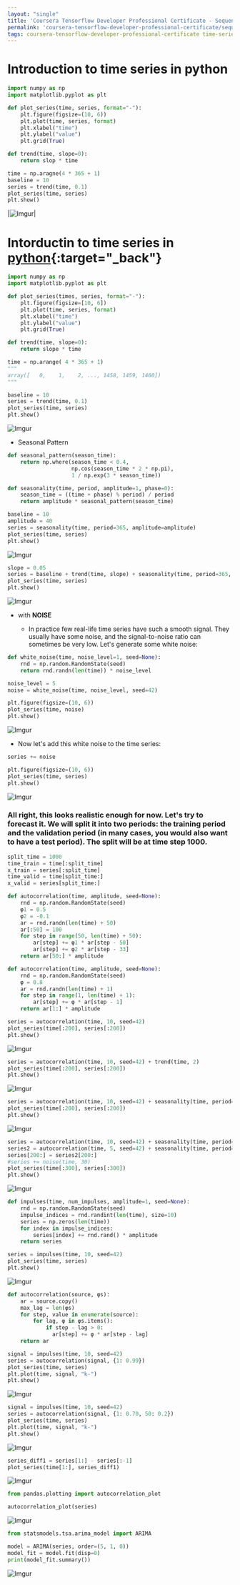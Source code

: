 ```yaml
---
layout: "single"
title: 'Coursera Tensorflow Developer Professional Certificate - Sequences, Time Series and Prediction week01-02'
permalink: 'coursera-tensorflow-developer-professional-certificate/sequences-time-series-and-prediction/week01-02'
tags: coursera-tensorflow-developer-professional-certificate time-series sequences
---
```



# Introduction to time series in python

~~~python
import numpy as np
import matplotlib.pyplot as plt
~~~

~~~python
def plot_series(time, series, format="-"):
    plt.figure(figsize=(10, 6))
    plt.plot(time, series, format)
    plt.xlabel("time")
    plt.ylabel("value")
    plt.grid(True)
~~~

~~~python
def trend(time, slope=0):
    return slop * time
~~~

~~~python
time = np.aragne(4 * 365 + 1)
baseline = 10
series = trend(time, 0.1)
plot_series(time, series)
plt.show()
~~~

|![Imgur](https://i.imgur.com/UsdQ6nj.png)|


# Intorductin to time series in [python](https://colab.research.google.com/github/lmoroney/dlaicourse/blob/master/TensorFlow%20In%20Practice/Course%204%20-%20S%2BP/S%2BP_Week_1_Lesson_2.ipynb){:target="_back"}

~~~py
import numpy as np
import matplotlib.pyplot as plt
~~~

~~~py
def plot_series(times, series, format="-"):
    plt.figure(figsize=[10, 6])
    plt.plot(time, series, format)
    plt.xlabel("time")
    plt.ylabel("value")
    plt.grid(True)
~~~

~~~py
def trend(time, slope=0):
    return slope * time
~~~

~~~py
time = np.arange( 4 * 365 + 1)
"""
array([   0,    1,    2, ..., 1458, 1459, 1460])
"""
~~~

~~~py
baseline = 10
series = trend(time, 0.1)
plot_series(time, series)
plt.show()
~~~

![Imgur](https://i.imgur.com/PnVx7Zb.png)

- Seasonal Pattern

~~~py
def seasonal_pattern(season_time):
    return np.where(season_time < 0.4,
                    np.cos(season_time * 2 * np.pi),
                    1 / np.exp(3 * season_time))
~~~

~~~py
def seasonality(time, period, amplitude=1, phase=0):
    season_time = ((time + phase) % period) / period
    return amplitude * seasonal_pattern(season_time)
~~~

~~~py
baseline = 10
amplitude = 40
series = seasonality(time, period=365, amplitude=amplitude)
plot_series(time, series)
plt.show()
~~~

![Imgur](https://i.imgur.com/SVLRcmW.png)

~~~py
slope = 0.05
series = baseline + trend(time, slope) + seasonality(time, period=365, amplitude=amplitude)
plot_series(time, series)
plt.show()
~~~

![Imgur](https://i.imgur.com/xnaqp32.png)

- with **NOISE**

   - In practice few real-life time series have such a smooth signal. They usually have some noise, and the signal-to-noise ratio can sometimes be very low. Let's generate some white noise:

~~~py
def white_noise(time, noise_level=1, seed=None):
    rnd = np.random.RandomState(seed)
    return rnd.randn(len(time)) * noise_level
~~~

~~~py
noise_level = 5
noise = white_noise(time, noise_level, seed=42)

plt.figure(figsize=(10, 6))
plot_series(time, noise)
plt.show()
~~~

![Imgur](https://i.imgur.com/KU4FaYw.png)

- Now let's add this white noise to the time series:

~~~py
series += noise

plt.figure(figsize=(10, 6))
plot_series(time, series)
plt.show()
~~~

![Imgur](https://i.imgur.com/d8qURol.png)


### All right, this looks realistic enough for now. Let's try to forecast it. We will split it into two periods: the training period and the validation period (in many cases, you would also want to have a test period). The split will be at time step 1000.

~~~py
split_time = 1000
time_train = time[:split_time]
x_train = series[:split_time]
time_valid = time[split_time:]
x_valid = series[split_time:]
~~~

~~~py
def autocorrelation(time, amplitude, seed=None):
    rnd = np.random.RandomState(seed)
    φ1 = 0.5
    φ2 = -0.1
    ar = rnd.randn(len(time) + 50)
    ar[:50] = 100
    for step in range(50, len(time) + 50):
        ar[step] += φ1 * ar[step - 50]
        ar[step] += φ2 * ar[step - 33]
    return ar[50:] * amplitude
~~~

~~~py
def autocorrelation(time, amplitude, seed=None):
    rnd = np.random.RandomState(seed)
    φ = 0.8
    ar = rnd.randn(len(time) + 1)
    for step in range(1, len(time) + 1):
        ar[step] += φ * ar[step - 1]
    return ar[1:] * amplitude
~~~

~~~py
series = autocorrelation(time, 10, seed=42)
plot_series(time[:200], series[:200])
plt.show()
~~~

![Imgur](https://i.imgur.com/2ASO9Kc.png)

~~~py
series = autocorrelation(time, 10, seed=42) + trend(time, 2)
plot_series(time[:200], series[:200])
plt.show()
~~~

![Imgur](https://i.imgur.com/VqStT78.png)


~~~py
series = autocorrelation(time, 10, seed=42) + seasonality(time, period=50, amplitude=150) + trend(time, 2)
plot_series(time[:200], series[:200])
plt.show()
~~~

![Imgur](https://i.imgur.com/NDeANcs.png)

~~~py
series = autocorrelation(time, 10, seed=42) + seasonality(time, period=50, amplitude=150) + trend(time, 2)
series2 = autocorrelation(time, 5, seed=42) + seasonality(time, period=50, amplitude=2) + trend(time, -1) + 550
series[200:] = series2[200:]
#series += noise(time, 30)
plot_series(time[:300], series[:300])
plt.show()
~~~

![Imgur](https://i.imgur.com/abh5Sn4.png)


~~~py
def impulses(time, num_impulses, amplitude=1, seed=None):
    rnd = np.random.RandomState(seed)
    impulse_indices = rnd.randint(len(time), size=10)
    series = np.zeros(len(time))
    for index in impulse_indices:
        series[index] += rnd.rand() * amplitude
    return series    
~~~

~~~py
series = impulses(time, 10, seed=42)
plot_series(time, series)
plt.show()
~~~

![Imgur](https://i.imgur.com/NmBBNAb.png)

~~~python
def autocorrelation(source, φs):
    ar = source.copy()
    max_lag = len(φs)
    for step, value in enumerate(source):
        for lag, φ in φs.items():
            if step - lag > 0:
              ar[step] += φ * ar[step - lag]
    return ar
~~~

~~~py
signal = impulses(time, 10, seed=42)
series = autocorrelation(signal, {1: 0.99})
plot_series(time, series)
plt.plot(time, signal, "k-")
plt.show()
~~~

![Imgur](https://i.imgur.com/v2PDUCr.png)

~~~py
signal = impulses(time, 10, seed=42)
series = autocorrelation(signal, {1: 0.70, 50: 0.2})
plot_series(time, series)
plt.plot(time, signal, "k-")
plt.show()
~~~

![Imgur](https://i.imgur.com/QdtsLcR.png)

~~~py
series_diff1 = series[1:] - series[:-1]
plot_series(time[1:], series_diff1)
~~~

![Imgur](https://i.imgur.com/aUKt3Ce.png)


~~~py
from pandas.plotting import autocorrelation_plot

autocorrelation_plot(series)
~~~

![Imgur](https://i.imgur.com/o7c2QDH.png)


~~~py
from statsmodels.tsa.arima_model import ARIMA

model = ARIMA(series, order=(5, 1, 0))
model_fit = model.fit(disp=0)
print(model_fit.summary())
~~~

![Imgur](https://i.imgur.com/3dhrShM.png)